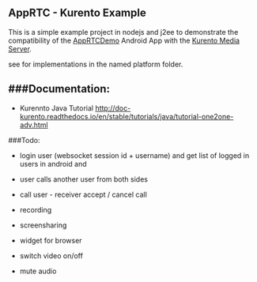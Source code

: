 ## AppRTC - Kurento Example

This is a simple example project in nodejs and j2ee to demonstrate the compatibility of the [AppRTCDemo](https://github.com/njovy/AppRTCDemo) Android App with the [Kurento Media Server](http://www.kurento.org/).

see for implementations in the named platform folder.

###Documentation:
-----------------
- Kurennto Java Tutorial http://doc-kurento.readthedocs.io/en/stable/tutorials/java/tutorial-one2one-adv.html


###Todo:
- login user (websocket session id + username) and get list of logged in users in android and 
- user calls another user from both sides
- call user - receiver accept / cancel call 


- recording 
- screensharing
- widget for browser
- switch video on/off 
- mute audio

